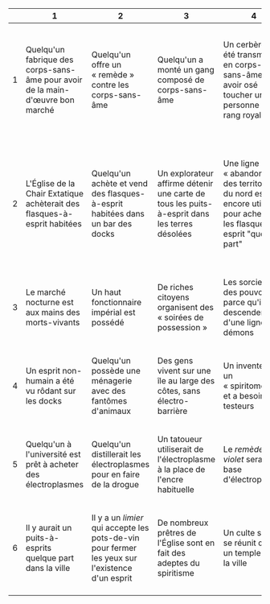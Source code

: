 <table class="table table-bordered table-striped">
    <thead>
    <tr>
        <th>&nbsp;</th>
        <th>1</th>
        <th>2</th>
        <th>3</th>
        <th>4</th>
        <th>5</th>
        <th>6</th>
    </tr>
    </thead>
    <tbody>
    <tr>
        <td>1</td>
        <td>Quelqu'un fabrique des corps-sans-âme pour avoir de la main-d'œuvre bon marché</td>
        <td>Quelqu'un offre un « remède » contre les corps-sans-âme</td>
        <td>Quelqu'un a monté un gang composé de corps-sans-âme</td>
        <td>Un cerbère a été transmuté en corps-sans-âme pour avoir osé toucher une personne de rang royal</td>
        <td>Quelqu'un a vu des corps-sans-âme se rassembler auprès d'une vieille relique en ville</td>
        <td>Quelqu'un offre une récompense si on lui livre des corps-sans-âme vivants</td>
    </tr>
    <tr>
        <td>2</td>
        <td>L'Église de la Chair Extatique achèterait des flasques-à-esprit habitées</td>
        <td>Quelqu'un achète et vend des flasques-à-esprit habitées dans un bar des docks</td>
        <td>Un explorateur affirme détenir une carte de tous les puits-à-esprit dans les terres désolées</td>
        <td>Une ligne « abandonnée » des territoires du nord est encore utilisée pour acheminer les flasques-à-esprit "quelque part"</td>
        <td>Il y a une porte secrète dans la ville que seuls les sorciers, fantômes, morts-vivants ou possédés peuvent voir</td>
        <td>Il y a un vieux fantôme dans la tour du Malfond qui est plus ancien que le cataclysme</td>
    </tr>
    <tr>
        <td>3</td>
        <td>Le marché nocturne est aux mains des morts-vivants</td>
        <td>Un haut fonctionnaire impérial est possédé</td>
        <td>De riches citoyens organisent des « soirées de possession »</td>
        <td>Les sorciers ont des pouvoirs parce qu'ils descendent d'une lignée de démons</td>
        <td>Quelqu'un veut organiser un syndicat des cerbères</td>
        <td>Quelqu'un paierait des cerbères pour faire de la contrebande via les trains</td>
    </tr>
    <tr>
        <td>4</td>
        <td>Un esprit non-humain a été vu rôdant sur les docks</td>
        <td>Quelqu'un possède une ménagerie avec des fantômes d'animaux</td>
        <td>Des gens vivent sur une île au large des côtes, sans électro-barrière</td>
        <td>Un inventeur a un « spiritomètre » et a besoins de testeurs</td>
        <td>Il y a un sorcier qui peut invoquer des fantômes de votre lignée</td>
        <td>Il y a un mort-vivant fortuné qui peut vous offrir des boulots bizarres</td>
    </tr>
    <tr>
        <td>5</td>
        <td>Quelqu'un à l'université est prêt à acheter des électroplasmes</td>
        <td>Quelqu'un distillerait les électroplasmes pour en faire de la drogue</td>
        <td>Un tatoueur utiliserait de l'électroplasme à la place de l'encre habituelle</td>
        <td>Le <em>remède violet</em> serait à base d'électroplasme</td>
        <td>Un « navire fantôme » aurait été aperçu au large des côtes</td>
        <td>L'Empereur serait responsable de l'ouverture des Portes des enfers</td>
    </tr>
    <tr>
        <td>6</td>
        <td>Il y aurait un puits-à-esprits quelque part dans la ville</td>
        <td>Il y a un <em>limier</em> qui accepte les pots-de-vin pour fermer les yeux sur l'existence d'un esprit</td>
        <td>De nombreux prêtres de l'Église sont en fait des adeptes du spiritisme</td>
        <td>Un culte spirite se réunit dans un temple sous la ville</td>
        <td>Les démons des mythes sont réels et sont derrière les cultes Spirites</td>
        <td>Les cultes Spirites dérobent les fantômes en les retirant aux possédés</td>
    </tr>
    </tbody>
</table>
